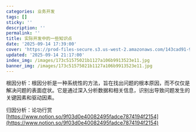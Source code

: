 ```yaml
---
categories: 业务开发
tags: []
sticky: ''
description: ''
permalink: ''
title: 实际开发中的一些知识点
date: '2025-09-14 17:39:00'
cover: 'https://prod-files-secure.s3.us-west-2.amazonaws.com/143cad91-961b-48b0-82dc-78fbb6eb5abe/83bc1247-7eab-4886-bdcb-1ffb1bb8be2b/%E8%90%A9%E6%A3%AE%E3%81%98%E3%81%82_2199289_cover.jpg?X-Amz-Algorithm=AWS4-HMAC-SHA256&X-Amz-Content-Sha256=UNSIGNED-PAYLOAD&X-Amz-Credential=ASIAZI2LB466RI6LYSRH%2F20250920%2Fus-west-2%2Fs3%2Faws4_request&X-Amz-Date=20250920T090042Z&X-Amz-Expires=3600&X-Amz-Security-Token=IQoJb3JpZ2luX2VjEG8aCXVzLXdlc3QtMiJHMEUCIQC6K1Ro1vDSuygUoO7X5MyFnkBlGjC%2BiejLqDZkvgziGwIgZ1nt3CBc7hxq7XObQuRpUstLs%2FdR6joNdwlPDYpcmj4qiAQI6P%2F%2F%2F%2F%2F%2F%2F%2F%2F%2FARAAGgw2Mzc0MjMxODM4MDUiDNkfgqIfbw4Y5SnghSrcAytzTlqVeC2aftb8Dlq4bchtrhgQMEPr7km20LMWinkhgu1SRE7XgUqNCEHSjZw9D5%2BRNSzieLYaSnqnrvMebTvvk3438UaT4Xlfo6QLGJcurXlMjXTAugCpimpfGpHWPA3%2BK716fDn0VkpwkG4sHQLiBUkvlWyJCKEnl%2BfaIO480z7JOLCHa%2B2oAxSin8Y4scnT6Ir%2BaNEoBbBRcbkoHjBrEOLo0SBs8L4FxU898vhoeFfUAwDJL012XzSOZh7YS6EvNgxiOsSuIzeEbtauQMlPQIlxuTxdDyB7vsWnJadKwyJuIwfzg3FXLbuvyUGA1wA5oSbLHaAxZakgxTPZ5OUx%2B93NgrpxOmuYs9Asn%2BbeseXfullSdjxhw%2FHx0mcVsexP1ph9NXqBZA8kncQC2Leybj9%2F1S57bboUurSVD9%2FJDz8NhiKHk5MlvYygby0gimur89z3OQZteW%2B9ishAqc2ju9o%2FPDOeW9QNSwMucf0kfD1TfSdUFcIcdC7sIcnfa9hfOmXOAGvFek%2FvmMw1RLvyUDlYhWDg9Ql67iP0f21TrdzVc0QWgDVGvXKIT4hN4hHGwOhGd2vWCD9H8PWgny5X6U%2Bf6h9xwQDfhocdEOZDpqk76D2ZHYNaROWuMK%2BkucYGOqUB%2FlafnS1aCRWsWrx18KShbgICG0ikB%2B7SkJilN5r6Otlz%2FJ%2BtsOFIk%2Fn76H0mtCpxGSar%2Fv10NdE8ptyF%2BHsoIXCEsr24nYxcCH2OPNUQq%2Bf351tJMSZB54jtcknOhMQHwXJE99EL38v2AGq3PG9YNyUvj0gt8HDansK2%2BzuL0iJSmbAOLLwJL2irYdsxw4QTiyciwgE7jD%2FS4d5hUOoogYG8S8cG&X-Amz-Signature=a1638e67539733c9a88c1be265879b49d811d5e2137cefc4361b34f3127328af&X-Amz-SignedHeaders=host&x-amz-checksum-mode=ENABLED&x-id=GetObject'
updated: '2025-09-14 21:17:00'
index_img: /images/173c51575021b1127a106b9913523e11.jpg
banner_img: /images/173c51575021b1127a106b9913523e11.jpg
---
```


根因分析：根因分析是一种系统性的方法，旨在找出问题的根本原因，而不仅仅是解决问题的表面症状。它是通过深入分析数据和相关信息，识别出导致问题发生的关键因素和驱动因素。


归因分析：论功行赏[https://www.notion.so/9f03d0e40082495fadce7874194f2154](https://www.notion.so/9f03d0e40082495fadce7874194f2154)

